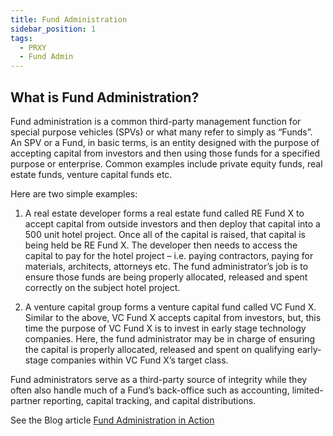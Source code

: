 ```yaml
---
title: Fund Administration
sidebar_position: 1
tags:
  - PRXY
  - Fund Admin
---
```


## What is Fund Administration?

Fund administration is a common third-party management function for special purpose vehicles (SPVs) or what many refer to simply as “Funds”. An SPV or a Fund, in basic terms, is an entity designed with the purpose of accepting capital from investors and then using those funds for a specified purpose or enterprise.  Common examples include private equity funds, real estate funds, venture capital funds etc.

Here are two simple examples:
1. A real estate developer forms a real estate fund called RE Fund X to accept capital from outside investors and then deploy that capital into a 500 unit hotel project. Once all of the capital is raised, that capital is being held be RE Fund X. The developer then needs to access the capital to pay for the hotel project – i.e. paying contractors, paying for materials, architects, attorneys etc. The fund administrator’s job is to ensure those funds are being properly allocated, released and spent correctly on the subject hotel project.

2. A venture capital group forms a venture capital fund called VC Fund X. Similar to the above, VC Fund X accepts capital from investors, but, this time the purpose of VC Fund X is to invest in early stage technology companies. Here, the fund administrator may be in charge of ensuring the capital is properly allocated, released and spent on qualifying early-stage companies within VC Fund X’s target class.

Fund administrators serve as a third-party source of integrity while they often also handle much of a Fund’s back-office such as accounting,  limited-partner reporting, capital tracking, and capital distributions. 

See the Blog article [Fund Administration in Action](/blog/fund-admin)